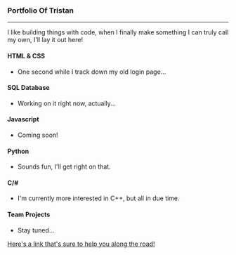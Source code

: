 ### Portfolio Of Tristan
***

I like building things with code, when I finally make something I can truly call my own, I'll lay it out here!
#### HTML & CSS
* One second while I track down my old login page...

#### SQL Database
* Working on it right now, actually...

#### Javascript
* Coming soon!

#### Python
* Sounds fun, I'll get right on that.

#### C/#
* I'm currently more interested in C++, but all in due time.

#### Team Projects
* Stay tuned...

[Here's a link that's sure to help you along the road!](https://www.google.com/chrome/browser/)
